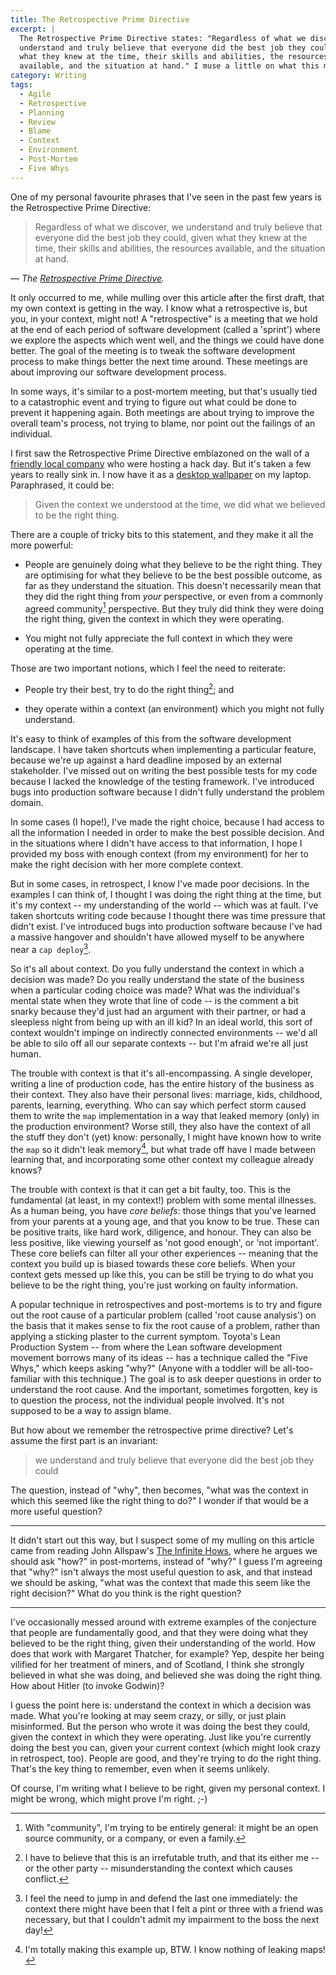 ```yaml
---
title: The Retrospective Prime Directive
excerpt: |
  The Retrospective Prime Directive states: "Regardless of what we discover, we
  understand and truly believe that everyone did the best job they could, given
  what they knew at the time, their skills and abilities, the resources
  available, and the situation at hand." I muse a little on what this means.
category: Writing
tags:
  - Agile
  - Retrospective
  - Planning
  - Review
  - Blame
  - Context
  - Environment
  - Post-Mortem
  - Five Whys
---
```


One of my personal favourite phrases that I've seen in the past few years is
the Retrospective Prime Directive:

> Regardless of what we discover, we understand and truly believe that everyone
> did the best job they could, given what they knew at the time, their skills
> and abilities, the resources available, and the situation at hand.

<cite>&mdash; The [Retrospective Prime Directive](http://www.retrospectives.com/pages/retroPrimeDirective.html).</cite>

It only occurred to me, while mulling over this article after the first draft,
that my own context is getting in the way. I know what a retrospective is, but
you, in your context, might not! A "retrospective" is a meeting that we hold at
the end of each period of software development (called a 'sprint') where we
explore the aspects which went well, and the things we could have done better.
The goal of the meeting is to tweak the software development process to make
things better the next time around. These meetings are about improving our
software development process.

In some ways, it's similar to a post-mortem meeting, but that's usually tied to
a catastrophic event and trying to figure out what could be done to prevent it
happening again. Both meetings are about trying to improve the overall team's
process, not trying to blame, nor point out the failings of an individual.

I first saw the Retrospective Prime Directive emblazoned on the wall of a
[friendly local company][Neo] who were hosting a hack day. But it's taken a few
years to really sink in. I now have it as a [desktop wallpaper][] on my laptop.
Paraphrased, it could be:

> Given the context we understood at the time, we did what we believed to be
> the right thing.

There are a couple of tricky bits to this statement, and they make it all the
more powerful:

* People are genuinely doing what they believe to be the right thing. They are
  optimising for what they believe to be the best possible outcome, as far as
  they understand the situation. This doesn't necessarily mean that they did
  the right thing from *your* perspective, or even from a commonly agreed
  community[^1] perspective. But they truly did think they were doing the right
  thing, given the context in which they were operating.

* You might not fully appreciate the full context in which they were operating
  at the time.

Those are two important notions, which I feel the need to reiterate:

* People try their best, try to do the right thing[^2]; and

* they operate within a context (an environment) which you might not fully
  understand.

It's easy to think of examples of this from the software development landscape.
I have taken shortcuts when implementing a particular feature, because we're up
against a hard deadline imposed by an external stakeholder. I've missed out on
writing the best possible tests for my code because I lacked the knowledge of
the testing framework. I've introduced bugs into production software because I
didn't fully understand the problem domain.

In some cases (I hope!), I've made the right choice, because I had access to
all the information I needed in order to make the best possible decision. And
in the situations where I didn't have access to that information, I hope I
provided my boss with enough context (from my environment) for her to make the
right decision with her more complete context.

But in some cases, in retrospect, I know I've made poor decisions. In the
examples I can think of, I thought I was doing the right thing at the time, but
it's my context -- my understanding of the world -- which was at fault. I've
taken shortcuts writing code because I thought there was time pressure that
didn't exist. I've introduced bugs into production software because I've had a
massive hangover and shouldn't have allowed myself to be anywhere near a `cap
deploy`[^4].

So it's all about context. Do you fully understand the context in which a
decision was made? Do you really understand the state of the business when a
particular coding choice was made? What was the individual's mental state when
they wrote that line of code -- is the comment a bit snarky because they'd just
had an argument with their partner, or had a sleepless night from being up with
an ill kid? In an ideal world, this sort of context wouldn't impinge on
indirectly connected environments -- we'd all be able to silo off all our
separate contexts -- but I'm afraid we're all just human.

The trouble with context is that it's all-encompassing. A single developer,
writing a line of production code, has the entire history of the business as
their context. They also have their personal lives: marriage, kids, childhood,
parents, learning, everything. Who can say which perfect storm caused them to
write the `map` implementation in a way that leaked memory (only) in the
production environment? Worse still, they also have the context of all the
stuff they don't (yet) know: personally, I might have known how to write the
`map` so it didn't leak memory[^3], but what trade off have I made between
learning that, and incorporating some other context my colleague already knows?

The trouble with context is that it can get a bit faulty, too. This is the
fundamental (at least, in my context!) problem with some mental illnesses. As a
human being, you have *core beliefs*: those things that you've learned from
your parents at a young age, and that you know to be true. These can be
positive traits, like hard work, diligence, and honour. They can also be less
positive, like viewing yourself as 'not good enough', or 'not important'. These
core beliefs can filter all your other experiences -- meaning that the context
you build up is biased towards these core beliefs. When your context gets
messed up like this, you can be still be trying to do what you believe to be
the right thing, you're just working on faulty information.

A popular technique in retrospectives and post-mortems is to try and figure out
the root cause of a particular problem (called 'root cause analysis') on the
basis that it makes sense to fix the root cause of a problem, rather than
applying a sticking plaster to the current symptom. Toyota's Lean Production
System -- from where the Lean software development movement borrows many of its
ideas -- has a technique called the "Five Whys," which keeps asking "why?"
(Anyone with a toddler will be all-too-familiar with this technique.) The goal
is to ask deeper questions in order to understand the root cause. And the
important, sometimes forgotten, key is to question the process, not the
individual people involved. It's not supposed to be a way to assign blame.

But how about we remember the retrospective prime directive? Let's assume the
first part is an invariant:

> we understand and truly believe that everyone did the best job they could

The question, instead of "why", then becomes, "what was the context in which
this seemed like the right thing to do?" I wonder if that would be a more
useful question?

---

It didn't start out this way, but I suspect some of my mulling on this article
came from reading John Allspaw's
[The Infinite Hows](http://radar.oreilly.com/2014/11/the-infinite-hows.html),
where he argues we should ask "how?" in post-mortems, instead of "why?" I guess
I'm agreeing that "why?" isn't always the most useful question to ask, and that
instead we should be asking, "what was the context that made this seem like the
right decision?" What do you think is the right question?

---

I've occasionally messed around with extreme examples of the conjecture that
people are fundamentally good, and that they were doing what they believed to
be the right thing, given their understanding of the world. How does that work
with Margaret Thatcher, for example? Yep, despite her being vilified for her
treatment of miners, and of Scotland, I think she strongly believed in what she
was doing, and believed she was doing the right thing. How about Hitler (to
invoke Godwin)?

I guess the point here is: understand the context in which a decision was made.
What you're looking at may seem crazy, or silly, or just plain misinformed. But
the person who wrote it was doing the best they could, given the context in
which they were operating. Just like you're currently doing the best you can,
given your current context (which might look crazy in retrospect, too). People
are good, and they're trying to do the right thing. That's the key thing to
remember, even when it seems unlikely.

Of course, I'm writing what I believe to be right, given my personal context. I
might be wrong, which might prove I'm right. ;-)

[^1]: With "community", I'm trying to be entirely general: it might be an open source community, or a company, or even a family.

[^2]: I have to believe that this is an irrefutable truth, and that its either me -- or the other party -- misunderstanding the context which causes conflict.

[^3]: I'm totally making this example up, BTW. I know nothing of leaking maps!

[^4]: I feel the need to jump in and defend the last one immediately: the context there might have been that I felt a pint or three with a friend was necessary, but that I couldn't admit my impairment to the boss the next day!

[desktop wallpaper]: https://github.com/countjocular/retrospective-prime-directive
[Neo]: http://www.cultivatehq.com